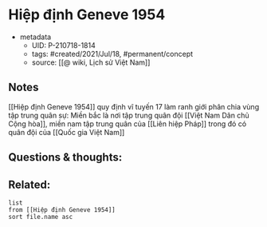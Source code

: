 # Hiệp định Geneve 1954

- metadata
	- UID: P-210718-1814
	- tags: #created/2021/Jul/18, #permanent/concept 
	- source: [[@ wiki, Lịch sử Việt Nam]]

## Notes
[[Hiệp định Geneve 1954]] quy định vĩ tuyến 17 làm ranh giới phân chia vùng tập trung quân sự: Miền bắc là nơi tập trung quân đội [[Việt Nam Dân chủ Cộng hòa]], miền nam tập trung quân của [[Liên hiệp Pháp]] trong đó có quân đội của [[Quốc gia Việt Nam]]

## Questions & thoughts:


## Related:
```dataview
list
from [[Hiệp định Geneve 1954]]
sort file.name asc
```